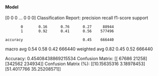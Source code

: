 #### Model
[0 0 0 ... 0 0 0]
Classification Report:
              precision    recall  f1-score   support

           0       0.16      0.76      0.27     88944
           1       0.92      0.41      0.56    577496

    accuracy                           0.45    666440
   macro avg       0.54      0.58      0.42    666440
weighted avg       0.82      0.45      0.52    666440

Accuracy: 0.45408438869215534
Confusion Matrix:
[[ 67686  21258]
 [342562 234934]]
Confusion Matrix (%):
[[10.15635316  3.18978453]
 [51.4017766  35.25208571]]
